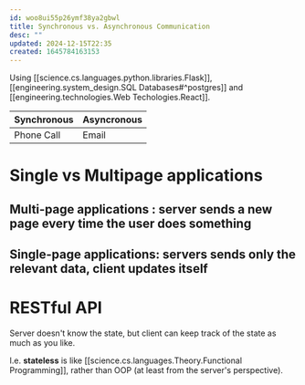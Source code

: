 ```yaml
---
id: woo8ui55p26ymf38ya2gbwl
title: Synchronous vs. Asynchronous Communication
desc: ""
updated: 2024-12-15T22:35
created: 1645784163153
---
```

Using [[science.cs.languages.python.libraries.Flask]], [[engineering.system_design.SQL Databases#^postgres]] and [[engineering.technologies.Web Techologies.React]].

| Synchronous | Asyncronous |
| ----------- | ----------- |
| Phone Call  | Email       |

# Single vs Multipage applications

## **Multi-page applications** : server sends a new page every time the user does something

## **Single-page applications**: servers sends only the relevant data, client updates itself

# RESTful API

Server doesn't know the state, but client can keep track of the state as much as you like.

I.e. **stateless** is like [[science.cs.languages.Theory.Functional Programming]], rather than OOP (at least from the server's perspective).

